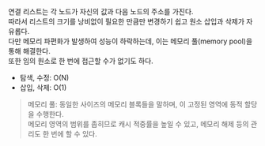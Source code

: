 연결 리스트는 각 노드가 자신의 값과 다음 노드의 주소를 가진다.  
따라서 리스트의 크기를 낭비없이 필요한 만큼만 변경하기 쉽고 원소 삽입과 삭제가 자유롭다.  
다만 메모리 파편화가 발생하여 성능이 하락하는데, 이는 메모리 풀(memory pool)을 통해 해결한다.  
또한 임의 원소로 한 번에 접근할 수가 없기도 하다.
- 탐색, 수정: O(N)
- 삽입, 삭제: O(1)
> 메모리 풀: 동일한 사이즈의 메모리 블록들을 말하며, 이 고정된 영역에 동적 할당을 수행한다.  
> 메모리 영역의 범위를 좁히므로 캐시 적중률을 높일 수 있고, 메모리 해제 등의 관리도 한 번에 할 수 있다.

